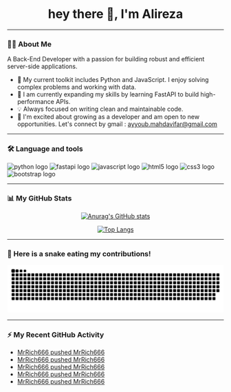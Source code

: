 

<h1 align="center">hey there 👋, I'm Alireza</h1>

---

### 👩‍💻 About Me

A Back-End Developer with a passion for building robust and efficient server-side applications.

- 🔧 My current toolkit includes Python and JavaScript. I enjoy solving complex problems and working with data.
- 🌱 I am currently expanding my skills by learning FastAPI to build high-performance APIs.
- 💡 Always focused on writing clean and maintainable code.
- 💬 I'm excited about growing as a developer and am open to new opportunities. Let's connect by gmail : [ayyoub.mahdavifar@gmail.com](mailto:ayyoub.mahdavifar@gmail.com)

---

### 🛠 Language and tools

<div align="left">
  <img src="https://cdn.jsdelivr.net/gh/devicons/devicon/icons/python/python-original.svg" height="40" alt="python logo"  />
  <img src="https://cdn.jsdelivr.net/gh/devicons/devicon/icons/fastapi/fastapi-plain.svg" height="40" alt="fastapi logo"  />
  <img src="https://cdn.jsdelivr.net/gh/devicons/devicon/icons/javascript/javascript-plain.svg" height="40" alt="javascript logo"  />
  <img src="https://cdn.jsdelivr.net/gh/devicons/devicon/icons/html5/html5-original.svg" height="40" alt="html5 logo"  />
  <img src="https://cdn.jsdelivr.net/gh/devicons/devicon/icons/css3/css3-original.svg" height="40" alt="css3 logo"  />
  <img src="https://cdn.jsdelivr.net/gh/devicons/devicon/icons/bootstrap/bootstrap-original.svg" height="40" alt="bootstrap logo"  />
</div>

---

### 📊 My GitHub Stats

<div align="center">

[![Anurag's GitHub stats](https://github-readme-stats.vercel.app/api?username=MrRich666&show_icons=true&theme=dracula)](https://github.com/anuraghazra/github-readme-stats)

[![Top Langs](https://github-readme-stats.vercel.app/api/top-langs/?username=MrRich666&layout=compact&theme=dracula)](https://github.com/anuraghazra/github-readme-stats)

</div>

---

### 🐍 Here is a snake eating my contributions!

<div align="center">
  <img src="https://raw.githubusercontent.com/platane/platane/output/github-contribution-grid-snake.svg" alt="snake animation" />
</div>

---

### ⚡ My Recent GitHub Activity
<!-- BLOG-POST-LIST:START -->
- [MrRich666 pushed MrRich666](https://github.com/MrRich666/MrRich666/compare/39f3716122...8391e144d7)
- [MrRich666 pushed MrRich666](https://github.com/MrRich666/MrRich666/compare/763002c9c2...39f3716122)
- [MrRich666 pushed MrRich666](https://github.com/MrRich666/MrRich666/compare/62eebd5fec...763002c9c2)
- [MrRich666 pushed MrRich666](https://github.com/MrRich666/MrRich666/compare/79d1264bd9...62eebd5fec)
- [MrRich666 pushed MrRich666](https://github.com/MrRich666/MrRich666/compare/93ee2ce20d...79d1264bd9)
<!-- BLOG-POST-LIST:END -->
